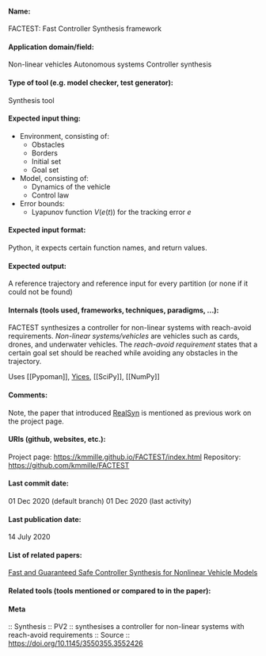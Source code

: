#### Name:
FACTEST: Fast Controller Synthesis framework

#### Application domain/field:
Non-linear vehicles
Autonomous systems
Controller synthesis

#### Type of tool (e.g. model checker, test generator):
Synthesis tool

#### Expected input thing:
- Environment, consisting of:
	- Obstacles
	- Borders
	- Initial set
	- Goal set
- Model, consisting of:
	- Dynamics of the vehicle
	- Control law
- Error bounds:
	- Lyapunov function $V(e(t))$ for the tracking error $e$

#### Expected input format:
Python, it expects certain function names, and return values.

#### Expected output:
A reference trajectory and reference input for every partition (or none if it could not be found)

#### Internals (tools used, frameworks, techniques, paradigms, ...):
FACTEST synthesizes a controller for non-linear systems with reach-avoid requirements. 
*Non-linear systems/vehicles* are vehicles such as cards, drones, and underwater vehicles.
The *reach-avoid requirement* states that a certain goal set should be reached while avoiding any obstacles in the trajectory.

Uses [[Pypoman]], [Yices](../Solvers/SMT/Yices.md), [[SciPy]], [[NumPy]]

#### Comments:
Note, the paper that introduced [RealSyn](RealSyn.md) is mentioned as previous work on the project page.

#### URIs (github, websites, etc.):
Project page: https://kmmille.github.io/FACTEST/index.html
Repository: https://github.com/kmmille/FACTEST

#### Last commit date:
01 Dec 2020 (default branch)
01 Dec 2020 (last activity)

#### Last publication date:
14 July 2020

#### List of related papers:
[Fast and Guaranteed Safe Controller Synthesis for Nonlinear Vehicle Models](https://doi.org/10.1007/978-3-030-53288-8_31)

#### Related tools (tools mentioned or compared to in the paper):

#### Meta
:: Synthesis
:: PV2 :: synthesises a controller for non-linear systems with reach-avoid requirements
:: Source :: https://doi.org/10.1145/3550355.3552426
